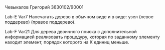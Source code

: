 Чевыкалов Григорий 3630102/90001

Lab-E Var7
Напечатать дерево в обычном виде и в виде: узел (левое поддерево) (правое поддерево).

Lab-F Var21
Для дерева двоичного поиска с дополнительной информацией реализовать процедуру, 
которая по заданному элементу находит элемент, порядок которого на К единиц меньше.